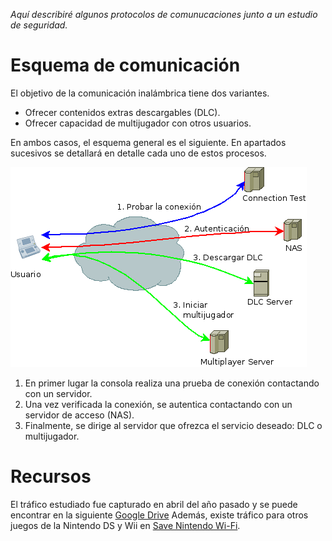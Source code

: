 *Aquí describiré algunos protocolos de comunucaciones junto a un estudio de seguridad.*

# Esquema de comunicación
El objetivo de la comunicación inalámbrica tiene dos variantes.
* Ofrecer contenidos extras descargables (DLC).
* Ofrecer capacidad de multijugador con otros usuarios.

En ambos casos, el esquema general es el siguiente. En apartados sucesivos
se detallará en detalle cada uno de estos procesos.

![Esquema general](wifi/base_simple.png)

1. En primer lugar la consola realiza una prueba de conexión contactando
con un servidor.
2. Una vez verificada la conexión, se autentica contactando con un servidor
de acceso (NAS).
3. Finalmente, se dirige al servidor que ofrezca el servicio deseado:
DLC o multijugador.


# Recursos
El tráfico estudiado fue capturado en abril del año pasado y se puede encontrar
en la siguiente [Google Drive](https://drive.google.com/open?id=0B1_3wfijTAJ7T1RIOE9lTUl4bHc&authuser=0)
Además, existe tráfico para otros juegos de la Nintendo DS y Wii
en [Save Nintendo Wi-Fi](http://save-nintendo-wifi.com/).
